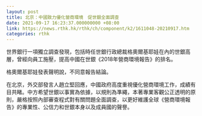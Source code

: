 ```yaml
---
layout: post
title: 北京：中國致力優化營商環境　促世銀全面調查
date: 2021-09-17 16:23:37.000000000 +08:00
link: https://news.rthk.hk/rthk/ch/component/k2/1611048-20210917.htm
categories: rthk
---
```


世界銀行一項獨立調查發現，包括時任世銀行政總裁格奧爾基耶娃在內的世銀高層，曾經向員工施壓，提高中國在世銀《2018年營商環境報告》的排名。

格奧爾基耶娃發表聲明說，不同意報告結論。

在北京，外交部發言人趙立堅回應，中國政府高度重視優化營商環境工作，成績有目共睹。中方希望世銀以事實為依據，以規則為準繩，本著專業客觀公正透明的原則，嚴格按照內部審查程式對有關問題全面調查，以更好維護全球《營商環境報告》的專業性、公信力和世銀本身以及成員國的聲譽。
